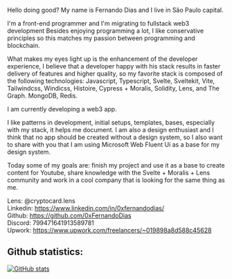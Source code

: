 Hello doing good? My name is Fernando Dias and I live in São Paulo capital.

I'm a front-end programmer and I'm migrating to fullstack web3 development
Besides enjoying programming a lot, I like conservative principles so this matches my passion between programming and blockchain.

What makes my eyes light up is the enhancement of the developer experience, I believe that a developer happy with his stack results in faster delivery of features and higher quality, so my favorite stack is composed of the following technologies: Javascript, Typescript, Svelte, Sveltekit, Vite, Tailwindcss, Windicss, Histoire, Cypress + Moralis, Solidity, Lens, and The Graph. MongoDB, Redis.

I am currently developing a web3 app.

I like patterns in development, initial setups, templates, bases, especially with my stack, it helps me document.
I am also a design enthusiast and I think that no app should be created without a design system, so I also want to share with you that I am using Microsoft Web Fluent Ui as a base for my design system.

Today some of my goals are: finish my project and use it as a base to create content for Youtube, share knowledge with the Svelte + Moralis + Lens community and work in a cool company that is looking for the same thing as me.

Lens: @cryptocard.lens<br/>
Linkedin: https://www.linkedin.com/in/0xfernandodias/<br/>
Github: https://github.com/0xFernandoDias<br/>
Discord: 799471641913589781<br/>
Upwork: https://www.upwork.com/freelancers/~019898a8d588c45628<br/>

## Github statistics:

[![GitHub stats](https://github-readme-stats.vercel.app/api?username=0xFernandoDias&count_private=true&show_icons=true&theme=dracula)](https://github.com/0xFernandoDias/github-readme-stats)
